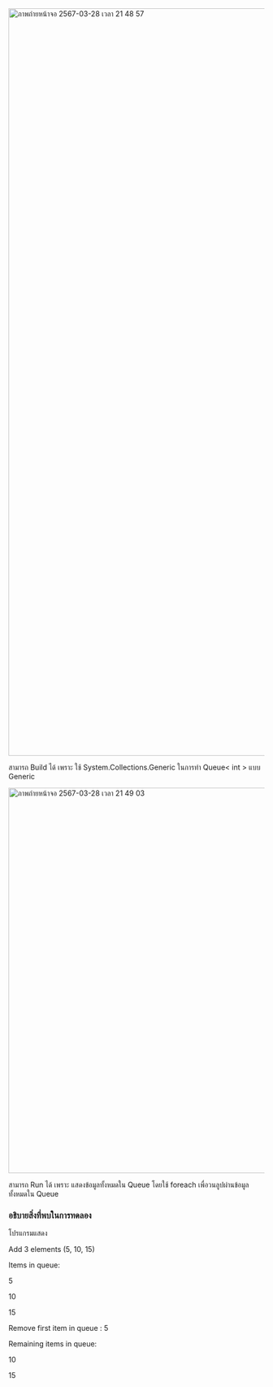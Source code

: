<img width="1470" alt="ภาพถ่ายหน้าจอ 2567-03-28 เวลา 21 48 57" src="https://github.com/omelaweng/03376836-OOP-2566-Lab-14/assets/144561325/75c16500-0a91-44e3-b489-21dd8320e563">

สามารถ Build ได้ เพราะ ใช้ System.Collections.Generic ในการทำ Queue< int > แบบ Generic

<img width="758" alt="ภาพถ่ายหน้าจอ 2567-03-28 เวลา 21 49 03" src="https://github.com/omelaweng/03376836-OOP-2566-Lab-14/assets/144561325/ebcddde1-d910-45e9-9fea-2626a0bce58b">

สามารถ Run ได้ เพราะ แสดงข้อมูลทั้งหมดใน Queue โดยใช้ foreach เพื่อวนลูปผ่านข้อมูลทั้งหมดใน Queue

### อธิบายสิ่งที่พบในการทดลอง
โปรแกรมแสดง

Add 3 elements (5, 10, 15)

Items in queue:

5

10

15

Remove first item in queue : 5

Remaining items in queue:

10

15
